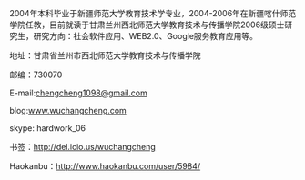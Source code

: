 2004年本科毕业于新疆师范大学教育技术学专业，2004-2006年在新疆喀什师范学院任教，目前就读于甘肃兰州西北师范大学教育技术与传播学院2006级硕士研究生，研究方向：社会软件应用、WEB2.0、Google服务教育应用等。


地址：甘肃省兰州市西北师范大学教育技术与传播学院


邮编：730070

E-mail:chengcheng1098@gmail.com

blog:www.wuchangcheng.com

skype: hardwork\_06

书签：http://del.icio.us/wuchangcheng

Haokanbu：http://www.haokanbu.com/user/5984/